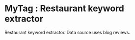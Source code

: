 # MyTag : Restaurant keyword extractor
Restaurant keyword extractor. Data source uses blog reviews. 
